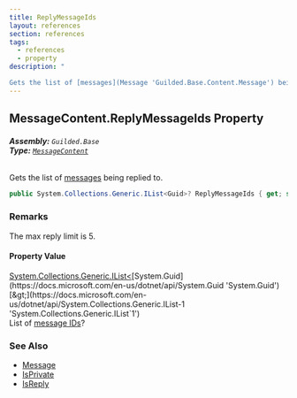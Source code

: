 ```yaml
---
title: ReplyMessageIds
layout: references
section: references
tags:
  - references
  - property
description: "

Gets the list of [messages](Message 'Guilded.Base.Content.Message') being replied to."
---
```


## MessageContent.ReplyMessageIds Property
###### **Assembly:** `Guilded.Base`<br/>**Type:** [`MessageContent`](MessageContent 'Guilded.Base.Content.MessageContent')

Gets the list of [messages](Message 'Guilded.Base.Content.Message') being replied to.

```csharp
public System.Collections.Generic.IList<Guid>? ReplyMessageIds { get; set; }
```

### Remarks
  
The max reply limit is 5.

#### Property Value
[System.Collections.Generic.IList&lt;](https://docs.microsoft.com/en-us/dotnet/api/System.Collections.Generic.IList-1 'System.Collections.Generic.IList`1')[System.Guid](https://docs.microsoft.com/en-us/dotnet/api/System.Guid 'System.Guid')[&gt;](https://docs.microsoft.com/en-us/dotnet/api/System.Collections.Generic.IList-1 'System.Collections.Generic.IList`1')  
List of [message IDs](ChannelContent_TId,TServer_.Id 'Guilded.Base.Content.ChannelContent<TId,TServer>.Id')?

### See Also
- [Message](Message 'Guilded.Base.Content.Message')
- [IsPrivate](Message.IsPrivate 'Guilded.Base.Content.Message.IsPrivate')
- [IsReply](Message.IsReply 'Guilded.Base.Content.Message.IsReply')